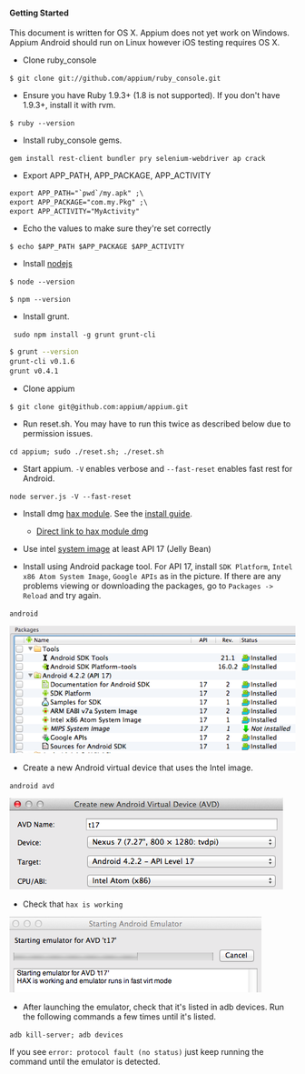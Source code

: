 #### Getting Started

This document is written for OS X. Appium does not yet work on Windows.
Appium Android should run on Linux however iOS testing requires OS X.

- Clone ruby_console

`$ git clone git://github.com/appium/ruby_console.git`

- Ensure you have Ruby 1.9.3+ (1.8 is not supported). If you don't have 1.9.3+, install it with rvm.

`$ ruby --version`

- Install ruby_console gems.

`gem install rest-client bundler pry selenium-webdriver ap crack`

- Export APP_PATH, APP_PACKAGE, APP_ACTIVITY

```
export APP_PATH="`pwd`/my.apk" ;\
export APP_PACKAGE="com.my.Pkg" ;\
export APP_ACTIVITY="MyActivity"
```

- Echo the values to make sure they're set correctly

`$ echo $APP_PATH $APP_PACKAGE $APP_ACTIVITY`

- Install [nodejs](http://nodejs.org/)

`$ node --version`

`$ npm --version`

- Install grunt.

` sudo npm install -g grunt grunt-cli`

```bash
$ grunt --version
grunt-cli v0.1.6
grunt v0.4.1
```

- Clone appium

`$ git clone git@github.com:appium/appium.git`

- Run reset.sh. You may have to run this twice as described below due to permission issues.

`cd appium; sudo ./reset.sh; ./reset.sh`

- Start appium. `-V` enables verbose and `--fast-reset` enables fast rest for Android.

`node server.js -V --fast-reset`

- Install dmg [hax module](http://software.intel.com/en-us/articles/intel-hardware-accelerated-execution-manager). See the [install guide](http://software.intel.com/en-us/articles/installation-instructions-for-intel-hardware-accelerated-execution-manager-macosx).
  - [Direct link to hax module dmg](http://software.intel.com/sites/default/files/article/184952/intelhaxm-1.0.4-hotfix-androidonmac.zip)

- Use intel [system image](http://software.intel.com/en-us/articles/android-4-2-jelly-bean-x86-emulator-system-image) at least API 17 (Jelly Bean)

- Install using Android package tool. For API 17, install `SDK Platform`, `Intel x86 Atom System Image`, `Google APIs` as in the picture. 
If there are any problems viewing or downloading the packages, go to `Packages -> Reload` and try again.

`android`

![](img/packages.png)

- Create a new Android virtual device that uses the Intel image.

`android avd`

![](img/avd_settings.png)

- Check that `hax is working`

![](img/hax.png)

- After launching the emulator, check that it's listed in adb devices. Run the following commands a few times until it's listed.

`adb kill-server; adb devices`

If you see `error: protocol fault (no status)` just keep running the command until the emulator is detected.
